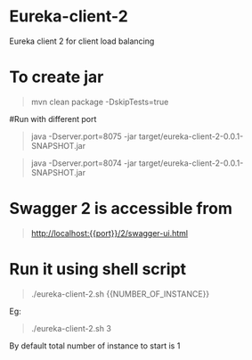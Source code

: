 # Eureka-client-2

Eureka client 2 for client load balancing 

# To create jar
> mvn clean package -DskipTests=true

#Run with different port
>  java -Dserver.port=8075 -jar target/eureka-client-2-0.0.1-SNAPSHOT.jar

>  java -Dserver.port=8074 -jar target/eureka-client-2-0.0.1-SNAPSHOT.jar

# Swagger 2 is accessible from 

> [http://localhost:{{port}}/2/swagger-ui.html](http://localhost:8082/2/swagger-ui.html)

# Run it using shell script

> ./eureka-client-2.sh {{NUMBER_OF_INSTANCE}}

Eg:
> ./eureka-client-2.sh 3

By default total number of instance to start is 1
